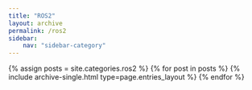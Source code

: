 ```yaml
---
title: "ROS2"
layout: archive
permalink: /ros2
sidebar:
    nav: "sidebar-category"
---
```


{% assign posts = site.categories.ros2 %}
{% for post in posts %} {% include archive-single.html type=page.entries_layout %} {% endfor %}
